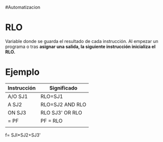 #Automatizacion 

# RLO
Variable donde se guarda el resultado de cada instrucción.
Al empezar un programa o tras **asignar una salida, la siguiente instrucción inicializa el RLO.**
# Ejemplo
| Instrucción | Significado     |
| ----------- | --------------- |
| A/O SJ1     | RLO=SJ1         |
| A SJ2       | RLO=SJ2 AND RLO |
| ON SJ3      | RLO SJ3' OR RLO |
| = PF        | PF = RLO        |
|             |                 |
f= SJI*SJ2+SJ3'
